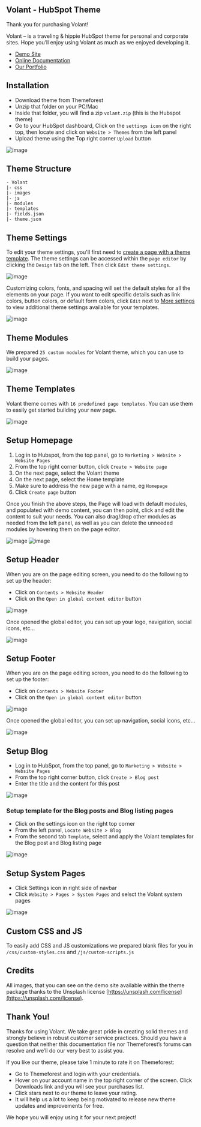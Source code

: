 ## Volant - HubSpot Theme

Thank you for purchasing Volant!

Volant – is a traveling & hippie HubSpot theme for personal and corporate sites. Hope you’ll enjoy using Volant as much as we enjoyed developing it.

- [Demo Site](https://dkcoder-19971152.hs-sites.com/volant)
- [Online Documentation](https://dexad.github.io/hs-volant-docs/)
- [Our Portfolio](https://themeforest.net/user/dexad/portfolio)

## Installation

- Download theme from Themeforest
- Unzip that folder on your PC/Mac
- Inside that folder, you will find a zip `volant.zip` (this is the Hubspot theme)
- Go to your HubSpot dashboard, Click on the `settings icon` on the right top, then locate and click on `Website > Themes` from the left panel
- Upload theme using the Top right corner `Upload` button

![image](https://user-images.githubusercontent.com/14810891/120892643-03312800-c618-11eb-87af-b3547c3bae76.png)

## Theme Structure

```
- Volant
|- css
|- images
|- js
|- modules
|- templates
|- fields.json
|- theme.json
```

## Theme Settings

To edit your theme settings, you'll first need to [create a page with a theme template](https://knowledge.hubspot.com/website-pages/edit-content-in-pages-using-a-website-theme#create-a-new-page). The theme settings can be accessed within the `page editor` by clicking the `Design` tab on the left. Then click `Edit theme settings`.

![image](https://user-images.githubusercontent.com/14810891/120892698-3b386b00-c618-11eb-8983-ab15127fb5b4.png)

Customizing colors, fonts, and spacing will set the default styles for all the elements on your page. If you want to edit specific details such as link colors, button colors, or default form colors, click `Edit` next to [More settings](https://knowledge.hubspot.com/website-pages/edit-your-global-theme-settings#more-settings) to view additional theme settings available for your templates.

![image](https://user-images.githubusercontent.com/14810891/120892716-5014fe80-c618-11eb-9897-bf97b7a41ec5.png)

## Theme Modules

We prepared `25 custom modules` for Volant theme, which you can use to build your pages.

![image](https://user-images.githubusercontent.com/14810891/120892731-6327ce80-c618-11eb-8eb6-bb5610a4e338.png)

## Theme Templates

Volant theme comes with `16 predefined page templates`. You can use them to easily get started building your new page.

![image](https://user-images.githubusercontent.com/14810891/120892777-923e4000-c618-11eb-88ea-3b3a3bb1c549.png)

## Setup Homepage

1. Log in to Hubspot, from the top panel, go to `Marketing > Website > Website Pages`
2. From the top right corner button, click `Create > Website page`
3. On the next page, select the Volant theme
4. On the next page, select the Home template
5. Make sure to address the new page with a name, eg `Homepage`
6. Click `Create page` button

Once you finish the above steps, the Page will load with default modules, and populated with demo content, you can then point, click and edit the content to suit your needs. You can also drag/drop other modules as needed from the left panel, as well as you can delete the unneeded modules by hovering them on the page editor.

![image](https://user-images.githubusercontent.com/14810891/120103485-75a59200-c158-11eb-8cfd-98e1c2821b0b.png)
![image](https://user-images.githubusercontent.com/14810891/120103519-abe31180-c158-11eb-8fbb-094c9e9688d1.png)

## Setup Header

When you are on the page editing screen, you need to do the following to set up the header:

- Click on `Contents > Website Header`
- Click on the `Open in global content editor` button

![image](https://user-images.githubusercontent.com/14810891/120892819-b568ef80-c618-11eb-8767-91f31a4d1154.png)

Once opened the global editor, you can set up your logo, navigation, social icons, etc...

![image](https://user-images.githubusercontent.com/14810891/120892845-d03b6400-c618-11eb-8828-48e45cda43f1.png)

## Setup Footer

When you are on the page editing screen, you need to do the following to set up the footer:

- Click on `Contents > Website Footer`
- Click on the `Open in global content editor` button

![image](https://user-images.githubusercontent.com/14810891/120892873-e8ab7e80-c618-11eb-8b1b-058003c4a478.png)

Once opened the global editor, you can set up navigation, social icons, etc...

![image](https://user-images.githubusercontent.com/14810891/120892893-fcef7b80-c618-11eb-9dbe-5c0792cbd007.png)

## Setup Blog

- Log in to HubSpot, from the top panel, go to `Marketing > Website > Website Pages`
- From the top right corner button, click `Create > Blog post`
- Enter the title and the content for this post

![image](https://user-images.githubusercontent.com/14810891/120103941-be5e4a80-c15a-11eb-9325-a7b2ff3cbd0e.png)

### Setup template for the Blog posts and Blog listing pages

- Click on the settings icon on the right top corner
- From the left panel, `Locate Website > Blog`
- From the second tab `Template`, select and apply the Volant templates for the Blog post and Blog listing page

![image](https://user-images.githubusercontent.com/14810891/120892932-2f00dd80-c619-11eb-8c8a-aa53ef7d3d6c.png)

## Setup System Pages

- Click Settings icon in right side of navbar
- Click `Website > Pages > System Pages` and selsct the Volant system pages

![image](https://user-images.githubusercontent.com/14810891/120892950-4fc93300-c619-11eb-8ee0-02b2a01dcd82.png)

## Custom CSS and JS

To easily add CSS and JS customizations we prepared blank files for you in `/css/custom-styles.css` and `/js/custom-scripts.js`

## Credits

All images, that you can see on the demo site available within the theme package thanks to the Unsplash license [https://unsplash.com/license](https://unsplash.com/license).

## Thank You!

Thanks for using Volant. We take great pride in creating solid themes and strongly believe in robust customer service practices. Should you have a question that neither this documentation file nor Themeforest’s forums can resolve and we’ll do our very best to assist you.

If you like our theme, please take 1 minute to rate it on Themeforest:

- Go to Themeforest and login with your credentials.
- Hover on your account name in the top right corner of the screen. Click Downloads link and you will see your purchases list.
- Click stars next to our theme to leave your rating.
- It will help us a lot to keep being motivated to release new theme updates and improvements for free.

We hope you will enjoy using it for your next project!

